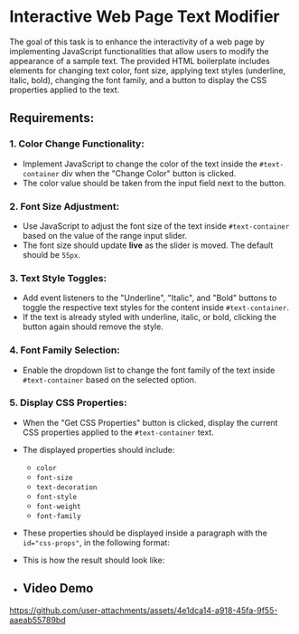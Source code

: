 # Interactive Web Page Text Modifier

The goal of this task is to enhance the interactivity of a web page by implementing JavaScript functionalities that allow users to modify the appearance of a sample text. The provided HTML boilerplate includes elements for changing text color, font size, applying text styles (underline, italic, bold), changing the font family, and a button to display the CSS properties applied to the text.

## Requirements:

### 1. Color Change Functionality:
- Implement JavaScript to change the color of the text inside the `#text-container` div when the "Change Color" button is clicked.
- The color value should be taken from the input field next to the button.

### 2. Font Size Adjustment:
- Use JavaScript to adjust the font size of the text inside `#text-container` based on the value of the range input slider.
- The font size should update **live** as the slider is moved. The default should be `55px`.

### 3. Text Style Toggles:
- Add event listeners to the "Underline", "Italic", and "Bold" buttons to toggle the respective text styles for the content inside `#text-container`.
- If the text is already styled with underline, italic, or bold, clicking the button again should remove the style.

### 4. Font Family Selection:
- Enable the dropdown list to change the font family of the text inside `#text-container` based on the selected option.

### 5. Display CSS Properties:
- When the "Get CSS Properties" button is clicked, display the current CSS properties applied to the `#text-container` text.
- The displayed properties should include:
  - `color`
  - `font-size`
  - `text-decoration`
  - `font-style`
  - `font-weight`
  - `font-family`

- These properties should be displayed inside a paragraph with the `id="css-props"`, in the following format:

- This is how the result should look like:

- ## Video Demo






https://github.com/user-attachments/assets/4e1dca14-a918-45fa-9f55-aaeab55789bd

